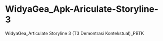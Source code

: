 # WidyaGea_Apk-Ariculate-Storyline-3
WidyaGea_Articulate Storyline 3 (T3 Demontrasi Kontekstual)_PBTK
